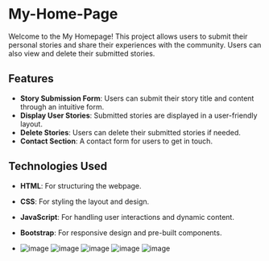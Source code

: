 # My-Home-Page

Welcome to the My Homepage! This project allows users to submit their personal stories and share their experiences with the community. Users can also view and delete their submitted stories.

## Features

- **Story Submission Form**: Users can submit their story title and content through an intuitive form.
- **Display User Stories**: Submitted stories are displayed in a user-friendly layout.
- **Delete Stories**: Users can delete their submitted stories if needed.
- **Contact Section**: A contact form for users to get in touch.

## Technologies Used

- **HTML**: For structuring the webpage.
- **CSS**: For styling the layout and design.
- **JavaScript**: For handling user interactions and dynamic content.
- **Bootstrap**: For responsive design and pre-built components.

- ![image](https://github.com/user-attachments/assets/c81fdaa5-6188-4827-97ad-c37291af68ed)
![image](https://github.com/user-attachments/assets/fa305335-70bd-467e-a050-26a636003499)
![image](https://github.com/user-attachments/assets/1233f166-5af4-45c0-94a4-a3c5a88d8368)
![image](https://github.com/user-attachments/assets/5c85bc0d-61b5-40e7-aeab-bd865de9af8a)
![image](https://github.com/user-attachments/assets/b0bef727-13e8-44b0-977a-46b0208af98a)



